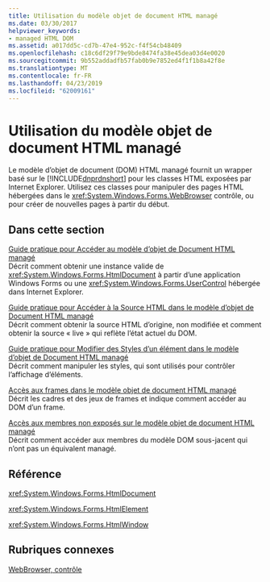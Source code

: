 ```yaml
---
title: Utilisation du modèle objet de document HTML managé
ms.date: 03/30/2017
helpviewer_keywords:
- managed HTML DOM
ms.assetid: a017dd5c-cd7b-47e4-952c-f4f54cb48409
ms.openlocfilehash: c18c6df29f79e9bde8474fa38e45dea03d4e0020
ms.sourcegitcommit: 9b552addadfb57fab0b9e7852ed4f1f1b8a42f8e
ms.translationtype: MT
ms.contentlocale: fr-FR
ms.lasthandoff: 04/23/2019
ms.locfileid: "62009161"
---
```

# <a name="using-the-managed-html-document-object-model"></a>Utilisation du modèle objet de document HTML managé
Le modèle d’objet de document (DOM) HTML managé fournit un wrapper basé sur le [!INCLUDE[dnprdnshort](../../../../includes/dnprdnshort-md.md)] pour les classes HTML exposées par Internet Explorer. Utilisez ces classes pour manipuler des pages HTML hébergées dans le <xref:System.Windows.Forms.WebBrowser> contrôle, ou pour créer de nouvelles pages à partir du début.  
  
## <a name="in-this-section"></a>Dans cette section  
 [Guide pratique pour Accéder au modèle d’objet de Document HTML managé](how-to-access-the-managed-html-document-object-model.md)  
 Décrit comment obtenir une instance valide de <xref:System.Windows.Forms.HtmlDocument> à partir d’une application Windows Forms ou une <xref:System.Windows.Forms.UserControl> hébergée dans Internet Explorer.  
  
 [Guide pratique pour Accéder à la Source HTML dans le modèle d’objet de Document HTML managé](how-to-access-the-html-source-in-the-managed-html-document-object-model.md)  
 Décrit comment obtenir la source HTML d’origine, non modifiée et comment obtenir la source « live » qui reflète l’état actuel du DOM.  
  
 [Guide pratique pour Modifier des Styles d’un élément dans le modèle d’objet de Document HTML managé](how-to-change-styles-on-an-element-in-the-managed-html-document-object-model.md)  
 Décrit comment manipuler les styles, qui sont utilisés pour contrôler l’affichage d’éléments.  
  
 [Accès aux frames dans le modèle objet de document HTML managé](accessing-frames-in-the-managed-html-document-object-model.md)  
 Décrit les cadres et des jeux de frames et indique comment accéder au DOM d’un frame.  
  
 [Accès aux membres non exposés sur le modèle objet de document HTML managé](accessing-unexposed-members-on-the-managed-html-document-object-model.md)  
 Décrit comment accéder aux membres du modèle DOM sous-jacent qui n’ont pas un équivalent managé.  
  
## <a name="reference"></a>Référence  
 <xref:System.Windows.Forms.HtmlDocument>  
  
 <xref:System.Windows.Forms.HtmlElement>  
  
 <xref:System.Windows.Forms.HtmlWindow>  
  
## <a name="related-sections"></a>Rubriques connexes  
 [WebBrowser, contrôle](webbrowser-control-windows-forms.md)  

